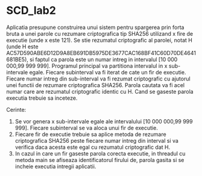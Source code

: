# SCD_lab2

Aplicatia presupune construirea unui sistem pentru spargerea prin forta bruta a unei parole cu rezumare criptografica tip SHA256 utilizand x fire de executie (unde x este 121). Se stie rezumatul criptografic al parolei, notat H (unde H este AC57D590ABE6D12D9A8EB691DB5975DE3677CAC168BF41C60D70DE4641681BE5), si faptul ca parola este un numar intreg in intervalul [10 000 000,99 999 999]. Programul principal va partitiona intervalul in x sub-intervale egale. Fiecare subinterval va fi iterat de cate un fir de executie. Fiecare numar intreg din sub-interval va fi rezumat criptografic cu ajutorul unei functii de rezumare criptografica SHA256. Parola cautata va fi acel numar care are rezumatul criptografic identic cu H. Cand se gaseste parola executia trebuie sa inceteze.

Cerinte:
1. Se vor genera x sub-intervale egale ale intervalului [10 000 000,99 999 999]. Fiecare subinterval se va aloca unui fir de executie.
2. Fiecare fir de executie trebuie sa aplice metoda de rezumare criptografica SHA256 peste fiecare numar intreg din interval si va verifica daca acesta este egal cu rezumatul criptografic dat H.
3. In cazul in care un fir gaseste parola corecta executie, in threadul cu metoda main se afiseaza identificatorul firului de, parola gasita si se incheie executia intregii aplicatii. 
